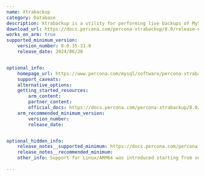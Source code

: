 ```yaml
---
name: Xtrabackup
category: Database
description: Xtrabackup is a utility for performing live backups of MySQL and MariaDB databases without downtime. It facilitates consistent data recovery and uninterrupted database operation.
download_url: https://docs.percona.com/percona-xtrabackup/8.0/release-notes.html
works_on_arm: true
supported_minimum_version:
    version_number: 8.0.35-31.0
    release_date: 2024/06/20


optional_info:
    homepage_url: https://www.percona.com/mysql/software/percona-xtrabackup
    support_caveats:
    alternative_options:
    getting_started_resources:
        arm_content:
        partner_content:
        official_docs: https://docs.percona.com/percona-xtrabackup/8.0/installation.html
    arm_recommended_minimum_version:
        version_number:
        release_date:


optional_hidden_info:
    release_notes__supported_minimum: https://docs.percona.com/percona-xtrabackup/8.0/release-notes/8.0/8.0.35-31.0.html
    release_notes__recommended_minimum:
    other_info: Support for Linux/ARM64 was introduced starting from version 8.0.35-31.0. Kindly refer this [blog](https://www.percona.com/blog/percona-server-for-mysql-and-percona-xtrabackup-now-available-for-arm64/)
 
---
```


